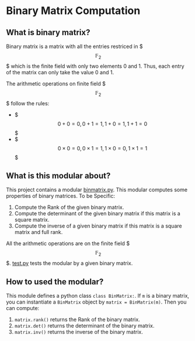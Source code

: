 # Binary Matrix Computation

## What is binary matrix?
Binary matrix is a matrix with all the entries restriced in $$$\mathbb{F}_2$$$ which is the finite field with only two elements 0 and 1. Thus, each entry of the matrix can only take the value 0 and 1.

The arithmetic operations on finite field $$$\mathbb{F}_2$$$ follow the rules:
- $$$0 + 0 = 0, 0 + 1 = 1, 1 + 0 = 1, 1 + 1 = 0$$$
- $$$0 \times 0 = 0, 0 \times 1 = 1, 1\times 0 = 0, 1\times 1 = 1$$$

## What is this modular about?
This project contains a modular [binmatrix.py](https://github.com/xiangzejun/binary_matrix/blob/master/binmatrix.py). This modular computes some properties of binary matrices. To be Specific:
1. Compute the Rank of the given binary matrix.
2. Compute the determinant of the given binary matrix if this matrix is a square matrix.
3. Compute the inverse of a given binary matrix if this matrix is a square matrix and full rank.

All the arithmetic operations are on the finite field $$$\mathbb{F}_2$$$.
[test.py](https://github.com/xiangzejun/binary_matrix/blob/master/test.py) tests the modular by a given binary matrix.
## How to used the modular?
This module defines a python class `class BinMatrix:`. If `m` is a binary matrix, you can instantiate a `BinMatrix` object by `matrix = BinMatrix(m)`. Then you can compute:
1. `matrix.rank()` returns the Rank of the binary matrix.
2. `matrix.det()` returns the determinant of the binary matrix.
3. `matrix.inv()` returns the inverse of the binary matrix.

















